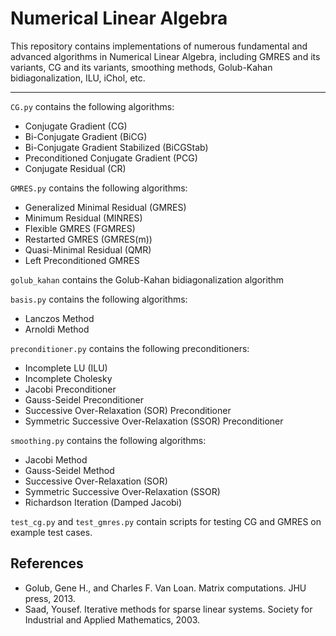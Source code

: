 # Numerical Linear Algebra
This repository contains implementations of numerous fundamental and advanced algorithms in Numerical Linear Algebra, including GMRES and its variants, CG and its variants, smoothing methods, Golub-Kahan bidiagonalization, ILU, iChol, etc.

---

 `CG.py` contains the following algorithms:
- Conjugate Gradient (CG)
- Bi-Conjugate Gradient (BiCG)
- Bi-Conjugate Gradient Stabilized (BiCGStab)
- Preconditioned Conjugate Gradient (PCG)
- Conjugate Residual (CR) 

`GMRES.py` contains the following algorithms:
- Generalized Minimal Residual (GMRES)
- Minimum Residual (MINRES)
- Flexible GMRES (FGMRES)
- Restarted GMRES (GMRES(m))
- Quasi-Minimal Residual (QMR) 
- Left Preconditioned GMRES

`golub_kahan` contains the Golub-Kahan bidiagonalization algorithm

`basis.py` contains the following algorithms:
- Lanczos Method
- Arnoldi Method

`preconditioner.py` contains the following preconditioners:
- Incomplete LU (ILU)
- Incomplete Cholesky
- Jacobi Preconditioner
- Gauss-Seidel Preconditioner
- Successive Over-Relaxation (SOR) Preconditioner
- Symmetric Successive Over-Relaxation (SSOR) Preconditioner

`smoothing.py` contains the following algorithms:
- Jacobi Method
- Gauss-Seidel Method
- Successive Over-Relaxation (SOR)
- Symmetric Successive Over-Relaxation (SSOR)
- Richardson Iteration (Damped Jacobi)

`test_cg.py` and `test_gmres.py` contain scripts for testing CG and GMRES on example test cases.

## References

- Golub, Gene H., and Charles F. Van Loan. Matrix computations. JHU press, 2013.
- Saad, Yousef. Iterative methods for sparse linear systems. Society for Industrial and Applied Mathematics, 2003.